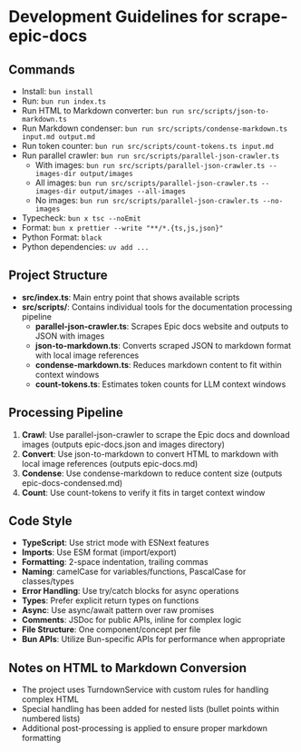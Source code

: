 # Development Guidelines for scrape-epic-docs

## Commands

- Install: `bun install`
- Run: `bun run index.ts`
- Run HTML to Markdown converter: `bun run src/scripts/json-to-markdown.ts`
- Run Markdown condenser: `bun run src/scripts/condense-markdown.ts input.md output.md`
- Run token counter: `bun run src/scripts/count-tokens.ts input.md`
- Run parallel crawler: `bun run src/scripts/parallel-json-crawler.ts`
  - With images: `bun run src/scripts/parallel-json-crawler.ts --images-dir output/images`
  - All images: `bun run src/scripts/parallel-json-crawler.ts --images-dir output/images --all-images`
  - No images: `bun run src/scripts/parallel-json-crawler.ts --no-images`
- Typecheck: `bun x tsc --noEmit`
- Format: `bun x prettier --write "**/*.{ts,js,json}"`
- Python Format: `black`
- Python dependencies: `uv add ...`

## Project Structure

- **src/index.ts**: Main entry point that shows available scripts
- **src/scripts/**: Contains individual tools for the documentation processing pipeline
  - **parallel-json-crawler.ts**: Scrapes Epic docs website and outputs to JSON with images
  - **json-to-markdown.ts**: Converts scraped JSON to markdown format with local image references
  - **condense-markdown.ts**: Reduces markdown content to fit within context windows
  - **count-tokens.ts**: Estimates token counts for LLM context windows

## Processing Pipeline

1. **Crawl**: Use parallel-json-crawler to scrape the Epic docs and download images (outputs epic-docs.json and images directory)
2. **Convert**: Use json-to-markdown to convert HTML to markdown with local image references (outputs epic-docs.md)
3. **Condense**: Use condense-markdown to reduce content size (outputs epic-docs-condensed.md)
4. **Count**: Use count-tokens to verify it fits in target context window

## Code Style

- **TypeScript**: Use strict mode with ESNext features
- **Imports**: Use ESM format (import/export)
- **Formatting**: 2-space indentation, trailing commas
- **Naming**: camelCase for variables/functions, PascalCase for classes/types
- **Error Handling**: Use try/catch blocks for async operations
- **Types**: Prefer explicit return types on functions
- **Async**: Use async/await pattern over raw promises
- **Comments**: JSDoc for public APIs, inline for complex logic
- **File Structure**: One component/concept per file
- **Bun APIs**: Utilize Bun-specific APIs for performance when appropriate

## Notes on HTML to Markdown Conversion

- The project uses TurndownService with custom rules for handling complex HTML
- Special handling has been added for nested lists (bullet points within numbered lists)
- Additional post-processing is applied to ensure proper markdown formatting

